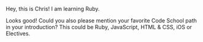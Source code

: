 Hey, this is Chris! I am learning Ruby.

Looks good! Could you also please mention your favorite Code School path in your introduction? This could be Ruby, JavaScript, HTML & CSS, iOS or Electives.
